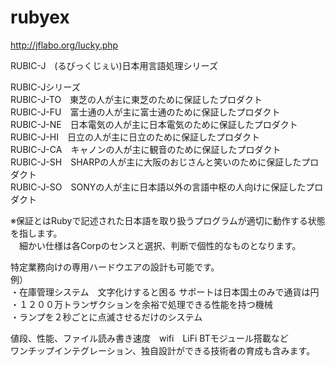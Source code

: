 # rubyex
http://jflabo.org/lucky.php

RUBIC-J　(るびっくじぇい)日本用言語処理シリーズ  

RUBIC-Jシリーズ  
RUBIC-J-TO　東芝の人が主に東芝のために保証したプロダクト  
RUBIC-J-FU　富士通の人が主に富士通のために保証したプロダクト  
RUBIC-J-NE　日本電気の人が主に日本電気のために保証したプロダクト  
RUBIC-J-HI　日立の人が主に日立のために保証したプロダクト  
RUBIC-J-CA　キャノンの人が主に観音のために保証したプロダクト  
RUBIC-J-SH　SHARPの人が主に大阪のおじさんと笑いのために保証したプロダクト  
RUBIC-J-SO　SONYの人が主に日本語以外の言語中枢の人向けに保証したプロダクト  

※保証とはRubyで記述された日本語を取り扱うプログラムが適切に動作する状態を指します。  
　細かい仕様は各Corpのセンスと選択、判断で個性的なものとなります。
 
 特定業務向けの専用ハードウエアの設計も可能です。  
 例）  
 ・在庫管理システム　文字化けすると困る  サポートは日本国土のみで通貨は円  
 ・１２００万トランザクションを余裕で処理できる性能を持つ機械  
 ・ランプを２秒ごとに点滅させるだけのシステム  
 
 値段、性能、ファイル読み書き速度　wifi　LiFi BTモジュール搭載など  
 ワンチップインテグレーション、独自設計ができる技術者の育成も含みます。
